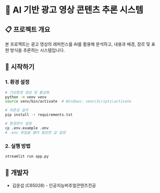 # 🎥 AI 기반 광고 영상 콘텐츠 추론 시스템

## 📋 프로젝트 개요

본 프로젝트는 광고 영상의 레퍼런스를 AI를 활용해 분석하고, 내용과 배경, 장르 및 표현 방식을 추론하는 시스템입니다.

## 🚀 시작하기

### 1. 환경 설정

```bash
# 가상환경 생성 및 활성화
python -m venv venv
source venv/bin/activate  # Windows: venv\Scripts\activate

# 의존성 설치
pip install -r requirements.txt

# 환경변수 설정
cp .env.example .env
# .env 파일을 열어 필요한 값 설정
```

### 2. 실행 방법

```bash
streamlit run app.py
```

## 👥 개발자

- 김윤섭 (C65028) - 인공지능버추얼콘텐츠전공
